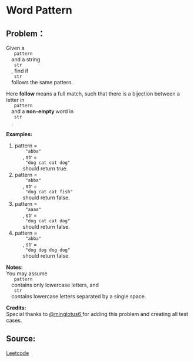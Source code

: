 # Word Pattern

## Problem：

<div class="question-content">
 <p>
 </p>
 <p>
  Given a
  <code>
   pattern
  </code>
  and a string
  <code>
   str
  </code>
  , find if
  <code>
   str
  </code>
  follows the same pattern.
 </p>
 <p>
  Here
  <b>
   follow
  </b>
  means a full match, such that there is a bijection between a letter in
  <code>
   pattern
  </code>
  and a
  <b>
   non-empty
  </b>
  word in
  <code>
   str
  </code>
  .
 </p>
 <p>
  <b>
   Examples:
  </b>
  <br/>
 </p>
 <ol>
  <li>
   pattern =
   <code>
    "abba"
   </code>
   , str =
   <code>
    "dog cat cat dog"
   </code>
   should return true.
  </li>
  <li>
   pattern =
   <code>
    "abba"
   </code>
   , str =
   <code>
    "dog cat cat fish"
   </code>
   should return false.
  </li>
  <li>
   pattern =
   <code>
    "aaaa"
   </code>
   , str =
   <code>
    "dog cat cat dog"
   </code>
   should return false.
  </li>
  <li>
   pattern =
   <code>
    "abba"
   </code>
   , str =
   <code>
    "dog dog dog dog"
   </code>
   should return false.
  </li>
 </ol>
 <p>
  <b>
   Notes:
  </b>
  <br/>
  You may assume
  <code>
   pattern
  </code>
  contains only lowercase letters, and
  <code>
   str
  </code>
  contains lowercase letters separated by a single space.
 </p>
 <p>
  <b>
   Credits:
  </b>
  <br/>
  Special thanks to
  <a href="https://leetcode.com/discuss/user/minglotus6">
   @minglotus6
  </a>
  for adding this problem and creating all test cases.
 </p>
</div>


## Source:
[Leetcode](https://leetcode.com/problems/word-pattern/)

